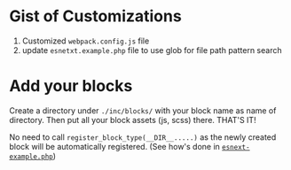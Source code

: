 # Gist of Customizations
1. Customized `webpack.config.js` file
2. update `esnetxt.example.php` file to use glob for file path pattern search

# Add your blocks
Create a directory under `./inc/blocks/` with your block name as name of directory.
Then put all your block assets (js, scss) there.
THAT'S IT!


No need to call `register_block_type(__DIR__.....)` as the newly created block will be automatically registered. (See how's done in [`esnext-example.php`](./esnext-example.php#L24-L25))
